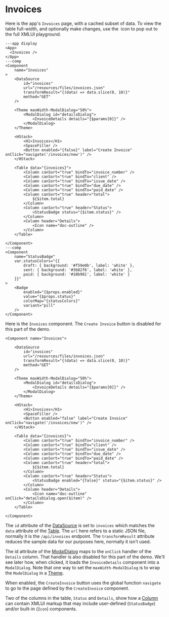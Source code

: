 # Invoices

Here is the app's `Invoices` page, with a cached subset of data. To view the table full-width, and optionally make changes, use the <img src="/resources/pg-popout.svg" alt="" class="_htmlImage_1usjo_351" style="display: inline;"> icon to pop out to the full XMLUI playground.


```xmlui-pg
---app display
<App>
  <Invoices />
</App>
---comp
<Component
    name="Invoices"
>
    <DataSource
        id="invoices"
        url="/resources/files/invoices.json"
        transformResult="{(data) => data.slice(0, 10)}"
        method="GET"
    />

    <Theme maxWidth-ModalDialog="50%">
        <ModalDialog id="detailsDialog">
            <InvoiceDetails details="{$params[0]}" />
        </ModalDialog>
    </Theme>

    <HStack>
        <H1>Invoices</H1>
        <SpaceFiller />
        <Button enabled="{false}" label="Create Invoice" onClick="navigate('/invoices/new')" />
    </HStack>

    <Table data="{invoices}">
        <Column canSort="true" bindTo="invoice_number" />
        <Column canSort="true" bindTo="client" />
        <Column canSort="true" bindTo="issue_date" />
        <Column canSort="true" bindTo="due_date" />
        <Column canSort="true" bindTo="paid_date" />
        <Column canSort="true" header="total">
            ${$item.total}
        </Column>
        <Column canSort="true" header="Status">
            <StatusBadge status="{$item.status}" />
        </Column>
        <Column header="Details">
            <Icon name="doc-outline" />
        </Column>
    </Table>

</Component>
---comp
<Component
    name="StatusBadge"
    var.statusColors="{{
        draft: { background: '#f59e0b', label: 'white' },
        sent: { background: '#3b82f6', label: 'white' },
        paid: { background: '#10b981', label: 'white' }
    }}"
>
    <Badge
        enabled="{$props.enabled}"
        value="{$props.status}"
        colorMap="{statusColors}"
        variant="pill"
    />
</Component>
```

Here is the `Invoices` component. The `Create Invoice` button is disabled for this part of the demo.

```xmlui /id="invoices"/ /url=/ /transformResult/ /ModalDialog id="detailsDialog"/ /InvoiceDetails/ /navigate/ /StatusBadge/ /id="detailsDialog"/ /data="{invoices}"/ /onClick="detailsDialog.open($item)"/ /Create Invoice/
<Component name="Invoices">

    <DataSource
        id="invoices"
        url="/resources/files/invoices.json"
        transformResult="{(data) => data.slice(0, 10)}"
        method="GET"
    />

    <Theme maxWidth-ModalDialog="50%">
        <ModalDialog id="detailsDialog">
            <InvoiceDetails details="{$params[0]}" />
        </ModalDialog>
    </Theme>

    <HStack>
        <H1>Invoices</H1>
        <SpaceFiller />
        <Button enabled="false" label="Create Invoice" onClick="navigate('/invoices/new')" />
    </HStack>

    <Table data="{invoices}">
        <Column canSort="true" bindTo="invoice_number" />
        <Column canSort="true" bindTo="client" />
        <Column canSort="true" bindTo="issue_date" />
        <Column canSort="true" bindTo="due_date" />
        <Column canSort="true" bindTo="paid_date" />
        <Column canSort="true" header="total">
            ${$item.total}
        </Column>
        <Column canSort="true" header="Status">
            <StatusBadge enabled="{false}" status="{$item.status}" />
        </Column>
        <Column header="Details">
            <Icon name="doc-outline" onClick="detailsDialog.open($item)" />
        </Column>
    </Table>

</Component>
```

The `id` attribute of the [DataSource](/components/DataSource) is set to `invoices` which matches the `data` attribute of the [Table](/components/Table). The `url` here refers to a static JSON file, normally it is the `/api/invoices` endpoint. The `transformResult` attribute reduces the sample data for our purposes here, normally it isn't used.

The id attribute of the [ModalDialog](/components/ModalDialog) maps to the `onClick` handler of the `Details` column. That handler is also disabled for this part of the demo. We'll see later how, when clicked, it loads the `InvoiceDetails` component into a `ModalDialog`. Note that one way to set the `maxWidth-ModalDialog` is to wrap the `ModelDialog` in a [Theme](/components/Theme).

When enabled, the `CreateInvoice` button uses the global function `navigate` to go to the page defined by the `CreateInvoice` component.

Two of the columns in the table, `Status` and `Details`, show how a [Column](/components/Column) can contain XMLUI markup that may include user-defined (`StatusBadge`) and/or built-in (`Icon`) components.


